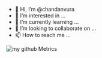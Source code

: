 - 👋 Hi, I’m @chandanvura
- 👀 I’m interested in ...
- 🌱 I’m currently learning ...
- 💞️ I’m looking to collaborate on ...
- 📫 How to reach me ...

<!---
chandanvura/chandanvura is a ✨ special ✨ repository because its `README.md` (this file) appears on your GitHub profile.
You can click the Preview link to take a look at your changes.
--->
![my github Metrics](github-metrics.svg)